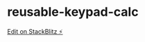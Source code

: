 # reusable-keypad-calc

[Edit on StackBlitz ⚡️](https://stackblitz.com/edit/stackblitz-starters-yg9usp)